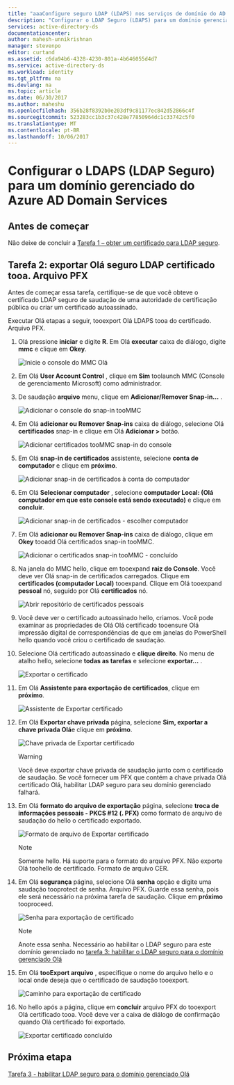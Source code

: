 ```yaml
---
title: "aaaConfigure seguro LDAP (LDAPS) nos serviços de domínio do AD do Azure | Microsoft Docs"
description: "Configurar o LDAP Seguro (LDAPS) para um domínio gerenciado dos Serviços de Domínio do Azure AD"
services: active-directory-ds
documentationcenter: 
author: mahesh-unnikrishnan
manager: stevenpo
editor: curtand
ms.assetid: c6da94b6-4328-4230-801a-4b646055d4d7
ms.service: active-directory-ds
ms.workload: identity
ms.tgt_pltfrm: na
ms.devlang: na
ms.topic: article
ms.date: 06/30/2017
ms.author: maheshu
ms.openlocfilehash: 356b28f8392b0e203df9c81177ec842d52866c4f
ms.sourcegitcommit: 523283cc1b3c37c428e77850964dc1c33742c5f0
ms.translationtype: MT
ms.contentlocale: pt-BR
ms.lasthandoff: 10/06/2017
---
```

# <a name="configure-secure-ldap-ldaps-for-an-azure-ad-domain-services-managed-domain"></a>Configurar o LDAPS (LDAP Seguro) para um domínio gerenciado do Azure AD Domain Services

## <a name="before-you-begin"></a>Antes de começar
Não deixe de concluir a [Tarefa 1 – obter um certificado para LDAP seguro](active-directory-ds-admin-guide-configure-secure-ldap.md).


## <a name="task-2---export-hello-secure-ldap-certificate-tooa-pfx-file"></a>Tarefa 2: exportar Olá seguro LDAP certificado tooa. Arquivo PFX
Antes de começar essa tarefa, certifique-se de que você obteve o certificado LDAP seguro de saudação de uma autoridade de certificação pública ou criar um certificado autoassinado.

Executar Olá etapas a seguir, tooexport Olá LDAPS tooa do certificado. Arquivo PFX.

1. Olá pressione **iniciar** e digite **R**. Em Olá **executar** caixa de diálogo, digite **mmc** e clique em **Okey**.

    ![Inicie o console do MMC Olá](./media/active-directory-domain-services-admin-guide/secure-ldap-start-run.png)
2. Em Olá **User Account Control** , clique em **Sim** toolaunch MMC (Console de gerenciamento Microsoft) como administrador.
3. De saudação **arquivo** menu, clique em **Adicionar/Remover Snap-in...** .

    ![Adicionar o console do snap-in tooMMC](./media/active-directory-domain-services-admin-guide/secure-ldap-add-snapin.png)
4. Em Olá **adicionar ou Remover Snap-ins** caixa de diálogo, selecione Olá **certificados** snap-in e clique em Olá **Adicionar >** botão.

    ![Adicionar certificados tooMMC snap-in do console](./media/active-directory-domain-services-admin-guide/secure-ldap-add-certificates-snapin.png)
5. Em Olá **snap-in de certificados** assistente, selecione **conta de computador** e clique em **próximo**.

    ![Adicionar snap-in de certificados à conta do computador](./media/active-directory-domain-services-admin-guide/secure-ldap-add-certificates-computer-account.png)
6. Em Olá **Selecionar computador** , selecione **computador Local: (Olá computador em que este console está sendo executado)** e clique em **concluir**.

    ![Adicionar snap-in de certificados - escolher computador](./media/active-directory-domain-services-admin-guide/secure-ldap-add-certificates-local-computer.png)
7. Em Olá **adicionar ou Remover Snap-ins** caixa de diálogo, clique em **Okey** tooadd Olá certificados snap-in tooMMC.

    ![Adicionar o certificados snap-in tooMMC - concluído](./media/active-directory-domain-services-admin-guide/secure-ldap-add-certificates-snapin-done.png)
8. Na janela do MMC hello, clique em tooexpand **raiz do Console**. Você deve ver Olá snap-in de certificados carregados. Clique em **certificados (computador Local)** tooexpand. Clique em Olá tooexpand **pessoal** nó, seguido por Olá **certificados** nó.

    ![Abrir repositório de certificados pessoais](./media/active-directory-domain-services-admin-guide/secure-ldap-open-personal-store.png)
9. Você deve ver o certificado autoassinado hello, criamos. Você pode examinar as propriedades de Olá Olá certificado tooensure Olá impressão digital de correspondências de que em janelas do PowerShell hello quando você criou o certificado de saudação.
10. Selecione Olá certificado autoassinado e **clique direito**. No menu de atalho hello, selecione **todas as tarefas** e selecione **exportar...** .

    ![Exportar o certificado](./media/active-directory-domain-services-admin-guide/secure-ldap-export-cert.png)
11. Em Olá **Assistente para exportação de certificados**, clique em **próximo**.

    ![Assistente de Exportar certificado](./media/active-directory-domain-services-admin-guide/secure-ldap-export-cert-wizard.png)
12. Em Olá **Exportar chave privada** página, selecione **Sim, exportar a chave privada Olá**e clique em **próximo**.

    ![Chave privada de Exportar certificado](./media/active-directory-domain-services-admin-guide/secure-ldap-export-private-key.png)

    > [!WARNING]
    > Você deve exportar chave privada de saudação junto com o certificado de saudação. Se você fornecer um PFX que contém a chave privada Olá certificado Olá, habilitar LDAP seguro para seu domínio gerenciado falhará.
    >
    >
13. Em Olá **formato do arquivo de exportação** página, selecione **troca de informações pessoais - PKCS #12 (. PFX)** como formato de arquivo de saudação do hello o certificado exportado.

    ![Formato de arquivo de Exportar certificado](./media/active-directory-domain-services-admin-guide/secure-ldap-export-to-pfx.png)

    > [!NOTE]
    > Somente hello. Há suporte para o formato do arquivo PFX. Não exporte Olá toohello de certificado. Formato de arquivo CER.
    >
    >
14. Em Olá **segurança** página, selecione Olá **senha** opção e digite uma saudação tooprotect de senha. Arquivo PFX. Guarde essa senha, pois ele será necessário na próxima tarefa de saudação. Clique em **próximo** tooproceed.

    ![Senha para exportação de certificado ](./media/active-directory-domain-services-admin-guide/secure-ldap-export-select-password.png)

    > [!NOTE]
    > Anote essa senha. Necessário ao habilitar o LDAP seguro para este domínio gerenciado no [tarefa 3: habilitar o LDAP seguro para o domínio gerenciado Olá](active-directory-ds-admin-guide-configure-secure-ldap-enable-ldaps.md)
    >
    >
15. Em Olá **tooExport arquivo** , especifique o nome do arquivo hello e o local onde deseja que o certificado de saudação tooexport.

    ![Caminho para exportação de certificado](./media/active-directory-domain-services-admin-guide/secure-ldap-export-select-path.png)
16. No hello após a página, clique em **concluir** arquivo PFX do tooexport Olá certificado tooa. Você deve ver a caixa de diálogo de confirmação quando Olá certificado foi exportado.

    ![Exportar certificado concluído](./media/active-directory-domain-services-admin-guide/secure-ldap-exported-as-pfx.png)


## <a name="next-step"></a>Próxima etapa
[Tarefa 3 - habilitar LDAP seguro para o domínio gerenciado Olá](active-directory-ds-admin-guide-configure-secure-ldap-enable-ldaps.md)
